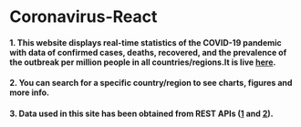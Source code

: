 # Coronavirus-React

#### 1. This website displays real-time statistics of the COVID-19 pandemic with data of confirmed cases, deaths, recovered, and the prevalence of the outbreak per million people in all countries/regions.It is live [here](https://covid19-tracker-dashboard.netlify.app/).

#### 2. You can search for a specific country/region to see charts, figures and more info. 

#### 3. Data used in this site has been obtained from REST APIs ([1](https://corona.lmao.ninja/v2/countries?sort=cases) and [2](https://pomber.github.io/covid19/timeseries.json)).


